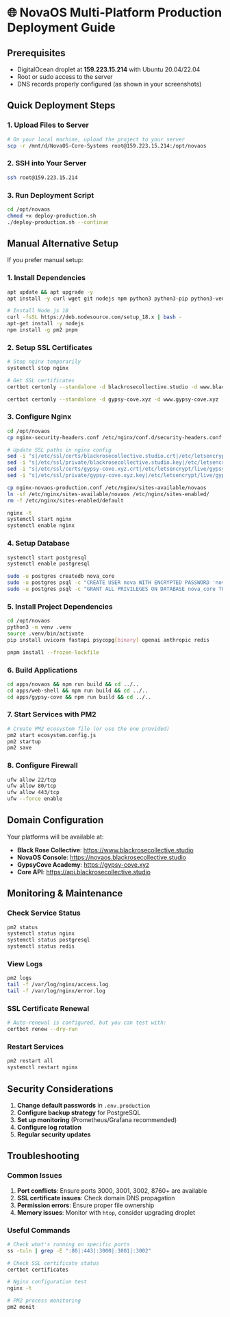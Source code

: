 # 🌐 NovaOS Multi-Platform Production Deployment Guide

## Prerequisites

- DigitalOcean droplet at **159.223.15.214** with Ubuntu 20.04/22.04
- Root or sudo access to the server
- DNS records properly configured (as shown in your screenshots)

## Quick Deployment Steps

### 1. Upload Files to Server

```bash
# On your local machine, upload the project to your server
scp -r /mnt/d/NovaOS-Core-Systems root@159.223.15.214:/opt/novaos
```

### 2. SSH into Your Server

```bash
ssh root@159.223.15.214
```

### 3. Run Deployment Script

```bash
cd /opt/novaos
chmod +x deploy-production.sh
./deploy-production.sh --continue
```

## Manual Alternative Setup

If you prefer manual setup:

### 1. Install Dependencies

```bash
apt update && apt upgrade -y
apt install -y curl wget git nodejs npm python3 python3-pip python3-venv nginx certbot python3-certbot-nginx redis-server postgresql postgresql-contrib

# Install Node.js 18
curl -fsSL https://deb.nodesource.com/setup_18.x | bash -
apt-get install -y nodejs
npm install -g pm2 pnpm
```

### 2. Setup SSL Certificates

```bash
# Stop nginx temporarily
systemctl stop nginx

# Get SSL certificates
certbot certonly --standalone -d blackrosecollective.studio -d www.blackrosecollective.studio -d novaos.blackrosecollective.studio -d api.blackrosecollective.studio --email admin@blackrosecollective.studio --agree-tos --non-interactive

certbot certonly --standalone -d gypsy-cove.xyz -d www.gypsy-cove.xyz --email admin@gypsy-cove.xyz --agree-tos --non-interactive
```

### 3. Configure Nginx

```bash
cd /opt/novaos
cp nginx-security-headers.conf /etc/nginx/conf.d/security-headers.conf

# Update SSL paths in nginx config
sed -i "s|/etc/ssl/certs/blackrosecollective.studio.crt|/etc/letsencrypt/live/blackrosecollective.studio/fullchain.pem|g" nginx-novaos-production.conf
sed -i "s|/etc/ssl/private/blackrosecollective.studio.key|/etc/letsencrypt/live/blackrosecollective.studio/privkey.pem|g" nginx-novaos-production.conf
sed -i "s|/etc/ssl/certs/gypsy-cove.xyz.crt|/etc/letsencrypt/live/gypsy-cove.xyz/fullchain.pem|g" nginx-novaos-production.conf
sed -i "s|/etc/ssl/private/gypsy-cove.xyz.key|/etc/letsencrypt/live/gypsy-cove.xyz/privkey.pem|g" nginx-novaos-production.conf

cp nginx-novaos-production.conf /etc/nginx/sites-available/novaos
ln -sf /etc/nginx/sites-available/novaos /etc/nginx/sites-enabled/
rm -f /etc/nginx/sites-enabled/default

nginx -t
systemctl start nginx
systemctl enable nginx
```

### 4. Setup Database

```bash
systemctl start postgresql
systemctl enable postgresql

sudo -u postgres createdb nova_core
sudo -u postgres psql -c "CREATE USER nova WITH ENCRYPTED PASSWORD 'nova_secure_pass';"
sudo -u postgres psql -c "GRANT ALL PRIVILEGES ON DATABASE nova_core TO nova;"
```

### 5. Install Project Dependencies

```bash
cd /opt/novaos
python3 -m venv .venv
source .venv/bin/activate
pip install uvicorn fastapi psycopg[binary] openai anthropic redis

pnpm install --frozen-lockfile
```

### 6. Build Applications

```bash
cd apps/novaos && npm run build && cd ../..
cd apps/web-shell && npm run build && cd ../..
cd apps/gypsy-cove && npm run build && cd ../..
```

### 7. Start Services with PM2

```bash
# Create PM2 ecosystem file (or use the one provided)
pm2 start ecosystem.config.js
pm2 startup
pm2 save
```

### 8. Configure Firewall

```bash
ufw allow 22/tcp
ufw allow 80/tcp
ufw allow 443/tcp
ufw --force enable
```

## Domain Configuration

Your platforms will be available at:

- **Black Rose Collective**: https://www.blackrosecollective.studio
- **NovaOS Console**: https://novaos.blackrosecollective.studio
- **GypsyCove Academy**: https://gypsy-cove.xyz
- **Core API**: https://api.blackrosecollective.studio

## Monitoring & Maintenance

### Check Service Status

```bash
pm2 status
systemctl status nginx
systemctl status postgresql
systemctl status redis
```

### View Logs

```bash
pm2 logs
tail -f /var/log/nginx/access.log
tail -f /var/log/nginx/error.log
```

### SSL Certificate Renewal

```bash
# Auto-renewal is configured, but you can test with:
certbot renew --dry-run
```

### Restart Services

```bash
pm2 restart all
systemctl restart nginx
```

## Security Considerations

1. **Change default passwords** in `.env.production`
2. **Configure backup strategy** for PostgreSQL
3. **Set up monitoring** (Prometheus/Grafana recommended)
4. **Configure log rotation**
5. **Regular security updates**

## Troubleshooting

### Common Issues

1. **Port conflicts**: Ensure ports 3000, 3001, 3002, 8760+ are available
2. **SSL certificate issues**: Check domain DNS propagation
3. **Permission errors**: Ensure proper file ownership
4. **Memory issues**: Monitor with `htop`, consider upgrading droplet

### Useful Commands

```bash
# Check what's running on specific ports
ss -tuln | grep -E ":80|:443|:3000|:3001|:3002"

# Check SSL certificate status
certbot certificates

# Nginx configuration test
nginx -t

# PM2 process monitoring
pm2 monit
```
